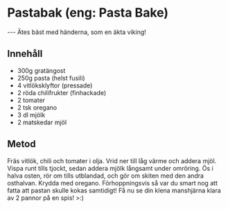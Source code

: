 # Pastabak (eng: Pasta Bake)
--- Ätes bäst med händerna, som en äkta viking!

## Innehåll
* 300g gratängost
* 250g pasta (helst fusili)
* 4 vitlöksklyftor (pressade)
* 2 röda chilifrukter (finhackade)
* 2 tomater
* 2 tsk oregano
* 3 dl mjölk
* 2 matskedar mjöl

## Metod

Fräs vitlök, chili och tomater i olja. Vrid ner till låg värme och addera mjöl. Vispa runt tills tjockt, sedan addera mjölk långsamt under omröring. Ös i halva osten, rör om tills utblandad, och gör om skiten med den andra osthalvan. Krydda med oregano. Förhoppningsvis så var du smart nog att fatta att pastan skulle kokas samtidigt! Få nu se din klena manshjärna klara av 2 pannor på en spis! >:)